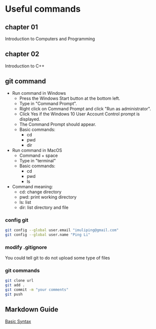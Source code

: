 # Useful commands

## chapter 01

Introduction to Computers and Programming

## chapter 02

Introduction to C++

## git command

- Run command in Windows
  - Press the Windows Start button at the bottom left.
  - Type in "Command Prompt".
  - Right click on Command Prompt and click "Run as administrator".
  - Click Yes if the Windows 10 User Account Control prompt is displayed.
  - The Command Prompt should appear.
  - Basic commands:
    - cd
    - pwd
    - dir
- Run command in MacOS
  - Command + space
  - Type in "terminal"
  - Basic commands:
    - cd
    - pwd
    - ls
- Command meaning:
  - cd: change directory
  - pwd: print working directory
  - ls: list
  - dir: list directory and file

### config git

```bash
git config --global user.email "imuliping@gmail.com" 
git config --global user.name "Ping Li"
```

### modify .gitignore

You could tell git to do not upload some type of files

### git commands

```bash
git clone url
git add .
git commit -m "your comments"
git push
```

## Markdown Guide

[Basic Syntax](https://www.markdownguide.org/basic-syntax/)
